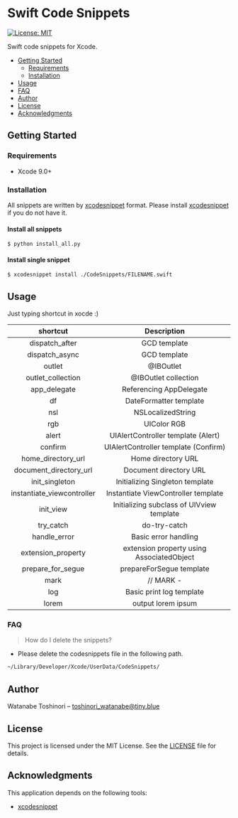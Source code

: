 # Swift Code Snippets

[![License: MIT](https://img.shields.io/badge/License-MIT-yellow.svg)](https://opensource.org/licenses/MIT)

Swift code snippets for Xcode.

- [Getting Started](#getting-started)
    - [Requirements](#requirements)
    - [Installation](#installation)
- [Usage](#usage)
- [FAQ](#faq)
- [Author](#author)
- [License](#license)
- [Acknowledgments](#acknowledgments)

## Getting Started

### Requirements

* Xcode 9.0+

### Installation

All snippets are written by [xcodesnippet](https://github.com/Xcode-Snippets/xcodesnippet) format. 
Please install [xcodesnippet](https://github.com/Xcode-Snippets/xcodesnippet) if you do not have it.

#### Install all snippets

```
$ python install_all.py
```

#### Install single snippet

```
$ xcodesnippet install ./CodeSnippets/FILENAME.swift
```

## Usage

Just typing shortcut in xocde :)

|**shortcut** | **Description** |
|:---:|:---:|
| dispatch_after | GCD template |
| dispatch_async | GCD template |
| outlet | @IBOutlet |
| outlet_collection | @IBOutlet collection |
| app_delegate | Referencing AppDelegate |
| df | DateFormatter template |
| nsl | NSLocalizedString |
| rgb | UIColor RGB |
| alert | UIAlertController template (Alert) |
| confirm | UIAlertController template (Confirm) |
| home_directory_url | Home directory URL |
| document_directory_url | Document directory URL |
| init_singleton | Initializing Singleton template |
| instantiate_viewcontroller | Instantiate ViewController template |
| init_view | Initializing subclass of UIVview template |
| try_catch | do-try-catch |
| handle_error | Basic error handling |
| extension_property | extension property using AssociatedObject |
| prepare_for_segue | prepareForSegue template |
| mark | // MARK -  |
| log | Basic print log template |
| lorem | output lorem ipsum |


### FAQ

> How do I delete the snippets?

* Please delete the codesnippets file in the following path.

```sh
~/Library/Developer/Xcode/UserData/CodeSnippets/
```

## Author

Watanabe Toshinori – toshinori_watanabe@tiny.blue

## License

This project is licensed under the MIT License. See the [LICENSE](LICENSE) file for details.

## Acknowledgments

This application depends on the following tools:

*  [xcodesnippet](https://github.com/Xcode-Snippets/xcodesnippet)
